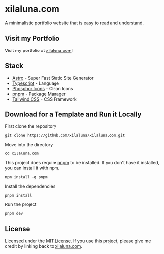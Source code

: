 # xilaluna.com

A minimalistic portfolio website that is easy to read and understand.

## Visit my Portfolio

Visit my portfolio at [xilaluna.com](https://xilaluna.com)!

## Stack

- [Astro](https://astro.build/) - Super Fast Static Site Generator
- [Typescript](https://www.typescriptlang.org/) - Language
- [Phosphor Icons](https://phosphoricons.com/) - Clean Icons
- [pnpm](https://pnpm.io/) - Package Manager
- [Tailwind CSS](https://tailwindcss.com/) - CSS Framework

## Download for a Template and Run it Locally

First clone the repository

```
git clone https://github.com/xilaluna/xilaluna.com.git
```

Move into the directory

```
cd xilaluna.com
```

This project does require [pnpm](https://pnpm.io/) to be installed. If you don't have it installed, you can install it with npm.

```
npm install -g pnpm
```

Install the dependencies

```
pnpm install
```

Run the project

```
pnpm dev
```

## License

Licensed under the [MIT License](./LICENSE).
If you use this project, please give me credit by linking back to [xilaluna.com](https://xilaluna.com).
